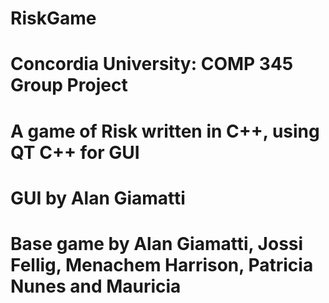 # RiskGame
# Concordia University: COMP 345 Group Project
#
# A game of Risk written in C++, using QT C++ for GUI
#
# GUI by Alan Giamatti
# Base game by Alan Giamatti, Jossi Fellig, Menachem Harrison, Patricia Nunes and Mauricia
